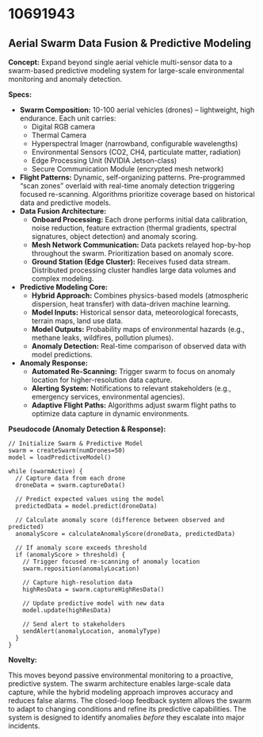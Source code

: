 # 10691943

## Aerial Swarm Data Fusion & Predictive Modeling

**Concept:** Expand beyond single aerial vehicle multi-sensor data to a swarm-based predictive modeling system for large-scale environmental monitoring and anomaly detection.

**Specs:**

*   **Swarm Composition:** 10-100 aerial vehicles (drones) – lightweight, high endurance. Each unit carries:
    *   Digital RGB camera
    *   Thermal Camera
    *   Hyperspectral Imager (narrowband, configurable wavelengths)
    *   Environmental Sensors (CO2, CH4, particulate matter, radiation)
    *   Edge Processing Unit (NVIDIA Jetson-class)
    *   Secure Communication Module (encrypted mesh network)
*   **Flight Patterns:** Dynamic, self-organizing patterns. Pre-programmed “scan zones” overlaid with real-time anomaly detection triggering focused re-scanning. Algorithms prioritize coverage based on historical data and predictive models.
*   **Data Fusion Architecture:**
    *   **Onboard Processing:** Each drone performs initial data calibration, noise reduction, feature extraction (thermal gradients, spectral signatures, object detection) and anomaly scoring.
    *   **Mesh Network Communication:** Data packets relayed hop-by-hop throughout the swarm. Prioritization based on anomaly score.
    *   **Ground Station (Edge Cluster):** Receives fused data stream. Distributed processing cluster handles large data volumes and complex modeling.
*   **Predictive Modeling Core:**
    *   **Hybrid Approach:** Combines physics-based models (atmospheric dispersion, heat transfer) with data-driven machine learning.
    *   **Model Inputs:** Historical sensor data, meteorological forecasts, terrain maps, land use data.
    *   **Model Outputs:** Probability maps of environmental hazards (e.g., methane leaks, wildfires, pollution plumes).
    *   **Anomaly Detection:** Real-time comparison of observed data with model predictions.
*   **Anomaly Response:**
    *   **Automated Re-Scanning:** Trigger swarm to focus on anomaly location for higher-resolution data capture.
    *   **Alerting System:** Notifications to relevant stakeholders (e.g., emergency services, environmental agencies).
    *   **Adaptive Flight Paths:** Algorithms adjust swarm flight paths to optimize data capture in dynamic environments.

**Pseudocode (Anomaly Detection & Response):**

```
// Initialize Swarm & Predictive Model
swarm = createSwarm(numDrones=50)
model = loadPredictiveModel()

while (swarmActive) {
  // Capture data from each drone
  droneData = swarm.captureData()

  // Predict expected values using the model
  predictedData = model.predict(droneData)

  // Calculate anomaly score (difference between observed and predicted)
  anomalyScore = calculateAnomalyScore(droneData, predictedData)

  // If anomaly score exceeds threshold
  if (anomalyScore > threshold) {
    // Trigger focused re-scanning of anomaly location
    swarm.reposition(anomalyLocation)

    // Capture high-resolution data
    highResData = swarm.captureHighResData()

    // Update predictive model with new data
    model.update(highResData)

    // Send alert to stakeholders
    sendAlert(anomalyLocation, anomalyType)
  }
}
```

**Novelty:**

This moves beyond passive environmental monitoring to a proactive, predictive system. The swarm architecture enables large-scale data capture, while the hybrid modeling approach improves accuracy and reduces false alarms. The closed-loop feedback system allows the swarm to adapt to changing conditions and refine its predictive capabilities. The system is designed to identify anomalies *before* they escalate into major incidents.